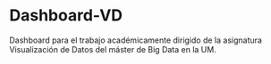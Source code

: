 # Dashboard-VD
Dashboard para el trabajo académicamente dirigido de la asignatura Visualización de Datos del máster de Big Data en la UM.
